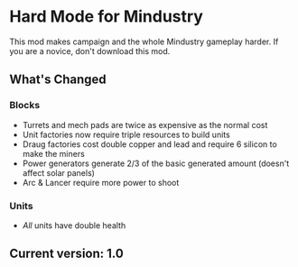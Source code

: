 # Hard Mode for Mindustry
This mod makes campaign and the whole Mindustry gameplay harder. If you are a novice, don't download this mod.
## What's Changed
### Blocks
- Turrets and mech pads are twice as expensive as the normal cost
- Unit factories now require triple resources to build units
- Draug factories cost double copper and lead and require 6 silicon to make the miners
- Power generators generate 2/3 of the basic generated amount (doesn't affect solar panels)
- Arc & Lancer require more power to shoot
### Units
- _All_ units have double health
## Current version: 1.0

